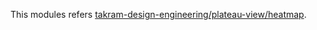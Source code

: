 This modules refers [takram-design-engineering/plateau-view/heatmap](https://github.com/takram-design-engineering/plateau-view/tree/6c8225d626cd8085e5d10ffe8980837814c333b0/libs/heatmap).
